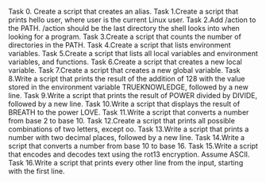 Task 0. Create a script that creates an alias.
Task 1.Create a script that prints hello user, where user is the current Linux user.
Task 2.Add /action to the PATH. /action should be the last directory the shell looks into when looking for a program.
Task 3.Create a script that counts the number of directories in the PATH.
Task 4.Create a script that lists environment variables.
Task 5.Create a script that lists all local variables and environment variables, and functions.
Task 6.Create a script that creates a new local variable.
Task 7.Create a script that creates a new global variable.
Task 8.Write a script that prints the result of the addition of 128 with the value stored in the environment variable TRUEKNOWLEDGE, followed by a new line.
Task 9.Write a script that prints the result of POWER divided by DIVIDE, followed by a new line.
Task 10.Write a script that displays the result of BREATH to the power LOVE.
Task 11.Write a script that converts a number from base 2 to base 10.
Task 12.Create a script that prints all possible combinations of two letters, except oo.
Task 13.Write a script that prints a number with two decimal places, followed by a new line.
Task 14.Write a script that converts a number from base 10 to base 16.
Task 15.Write a script that encodes and decodes text using the rot13 encryption. Assume ASCII.
Task 16.Write a script that prints every other line from the input, starting with the first line.
